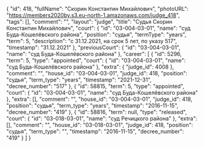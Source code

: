 {
    "id": 418,
    "fullName": "Скорин Константин Михайлович",
    "photoURL": "https://members2020by.s3.eu-north-1.amazonaws.com/judge_418",
    "tags": [],
    "comment": "",
    "layout": "judge",
    "title": "Судья Скорин Константин Михайлович",
    "court": {
        "id": "03-004-03-01",
        "name": "суд Буда-Кошелёвского района",
        "position": "судья",
        "termType": "years",
        "term": 5,
        "description": "c 31.12.2021, на срок 5 лет, по указу 517",
        "timestamp": "31.12.2021"
    },
    "previousCourt": {
        "id": "03-004-03-01",
        "name": "суд Буда-Кошелёвского района"
    },
    "career": [
        {
            "id": 5296,
            "term": 5,
            "type": "appointed",
            "court": {
                "id": "03-004-03-01",
                "name": "суд Буда-Кошелёвского района"
            },
            "extra": {
                "judge_id": 4008
            },
            "comment": "",
            "house_id": "03-004-03-01",
            "judge_id": 418,
            "position": "судья",
            "term_type": "years",
            "timestamp": "2021-12-31",
            "decree_number": "517"
        },
        {
            "id": 58815,
            "term": 5,
            "type": "appointed",
            "court": {
                "id": "03-004-03-01",
                "name": "суд Буда-Кошелёвского района"
            },
            "extra": [],
            "comment": "",
            "house_id": "03-004-03-01",
            "judge_id": 418,
            "position": "судья",
            "term_type": "years",
            "timestamp": "2016-11-15",
            "decree_number": "419"
        },
        {
            "id": 58816,
            "term": null,
            "type": "released",
            "court": {
                "id": "03-018-03-01",
                "name": "суд Речицкого района"
            },
            "extra": [],
            "comment": "",
            "house_id": "03-018-03-01",
            "judge_id": 418,
            "position": "судья",
            "term_type": "",
            "timestamp": "2016-11-15",
            "decree_number": "419"
        }
    ]
}